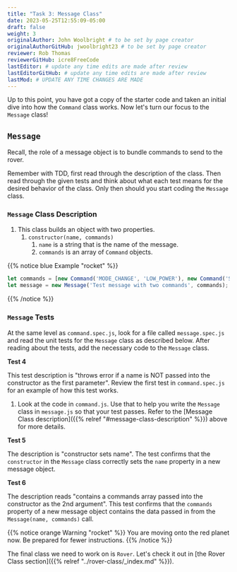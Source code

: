 ```yaml
---
title: "Task 3: Message Class"
date: 2023-05-25T12:55:09-05:00
draft: false
weight: 3
originalAuthor: John Woolbright # to be set by page creator
originalAuthorGitHub: jwoolbright23 # to be set by page creator
reviewer: Rob Thomas
reviewerGitHub: icre8FreeCode
lastEditor: # update any time edits are made after review
lastEditorGitHub: # update any time edits are made after review
lastMod: # UPDATE ANY TIME CHANGES ARE MADE
---
```


Up to this point, you have got a copy of the starter code and taken an initial dive into how the `Command` class works. Now let's turn our focus to the `Message` class!

## `Message`

Recall, the role of a message object is to bundle commands to send to the rover.

Remember with TDD, first read through the description of the class. Then read through the given tests and think about what each test means for the desired behavior of the class. Only then should you start coding the `Message` class.

### `Message` Class Description

1. This class builds an object with two properties.
    1. `constructor(name, commands)`
        1. `name` is a string that is the name of the message.
        1. `commands` is an array of `Command` objects.

{{% notice blue Example "rocket" %}}
```javascript
let commands = [new Command('MODE_CHANGE', 'LOW_POWER'), new Command('STATUS_CHECK')];
let message = new Message('Test message with two commands', commands);
```
{{% /notice %}}

### `Message` Tests

At the same level as `command.spec.js`, look for a file called `message.spec.js` and read the unit tests for the `Message` class as described below. After reading about the tests, add the necessary code to the `Message` class.

**Test 4**

This test description is "throws error if a name is NOT passed into the constructor as the first parameter". Review the first test in `command.spec.js` for an example of how this test works.

1. Look at the code in `command.js`. Use that to help you write the `Message` class in `message.js` so that your test passes. Refer to the [Message Class description]({{% relref "#message-class-description" %}}) above for more details.

**Test 5**

The description is "constructor sets name". The test confirms that the `constructor` in the `Message` class correctly sets the `name` property in a new message object.

**Test 6**

The description reads "contains a commands array passed into the constructor as the 2nd argument". This test confirms that the `commands` property of a new message object contains the data passed in from the `Message(name, commands)` call.

{{% notice orange Warning "rocket" %}}
You are moving onto the red planet now. Be prepared for fewer instructions.
{{% /notice %}}

The final class we need to work on is `Rover`. Let's check it out in [the Rover Class section]({{% relref "../rover-class/_index.md" %}}).

